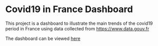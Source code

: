 # Covid19 in France Dashboard

This project is a dashboard to illustrate the main trends of the covid19 period in France using data collected from https://www.data.gouv.fr

The dashboard can be viewed [here](https://github.com/imaneelmissaoui/Dashboards/tree/main/PowerBI/Covi19_France_dashboard/Dashboard)

